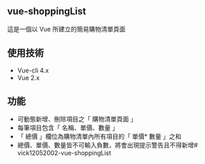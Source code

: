 ## vue-shoppingList

這是一個以 Vue 所建立的簡易購物清單頁面

## 使用技術
- Vue-cli 4.x
- Vue 2.x

## 功能

- 可動態新增、刪除項目之「 購物清單頁面 」
- 每筆項目包含「 名稱、單價、數量 」 
- 「 總價 」欄位為購物清單內所有項目的「 單價* 數量 」之和
- 總價、單價、數量皆不可輸入負數，將會出現提示警告且不得新增# vick12052002-vue-shoppingList
